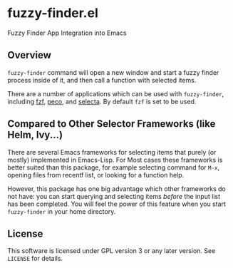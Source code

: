 fuzzy-finder.el
===============

Fuzzy Finder App Integration into Emacs



Overview
--------

`fuzzy-finder` command will open a new window and start a fuzzy finder
process inside of it, and then call a function with selected items.

There are a number of applications which can be used with `fuzzy-finder`,
including [fzf][], [peco], and [selecta][].
By default `fzf` is set to be used.



Compared to Other Selector Frameworks (like Helm, Ivy...)
---------------------------------------------------------

There are several Emacs frameworks for selecting items that purely (or mostly)
implemented in Emacs-Lisp.
For Most cases these frameworks is better suited than this package, for example
selecting command for `M-x`, opening files from recentf list, or looking for
a function help.

However, this package has one big advantage which other frameworks do not have:
you can start querying and selecting items *before* the input list has been
completed.
You will feel the power of this feature when you start `fuzzy-finder` in
your home directory.


License
-------

This software is licensed under GPL version 3 or any later version.
See `LICENSE` for details.


[fzf]: https://github.com/junegunn/fzf
[peco]: https://github.com/lestrrat/peco
[selecta]: https://github.com/garybernhardt/selecta
